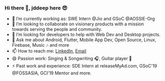 ### Hi there 👋, jddeep here 😎️


- 🔭 I’m currently working as: SWE Intern @Jio and GSoC @AOSSIE-Org
- 👯 I’m looking to collaborate on visionary products with a mission towards serving the people and community.
- 🤔 I’m looking for developers to help with Web Dev and Desktop projects.
- 💬 Ask me about Android, Flutter, Mobile App Dev, Open Source, Linux, Firebase, Music 🎶️ and more
- 📫 How to reach me: [LinkedIn](https://www.linkedin.com/in/jaideep-prasad-117379167/), [Email](jddeep003@gmail.com)
- 😄 Passion work: Singing & Songwriting 🎧️, Guitar player 🎸️
- ⚡ Past work and experience: SDE Intern at releaseMyAd.com, GSoC'19 @FOSSASIA, GCI'19 Mentor and more.

<!--
**jddeep/jddeep** is a ✨ _special_ ✨ repository because its `README.md` (this file) appears on your GitHub profile.

Here are some ideas to get you started:

- 🔭 I’m currently working on ...
- 🌱 I’m currently learning ...
- 👯 I’m looking to collaborate on ...
- 🤔 I’m looking for help with ...
- 💬 Ask me about ...
- 📫 How to reach me: ...
- 😄 Pronouns: ...
- ⚡ Fun fact: ...
-->
